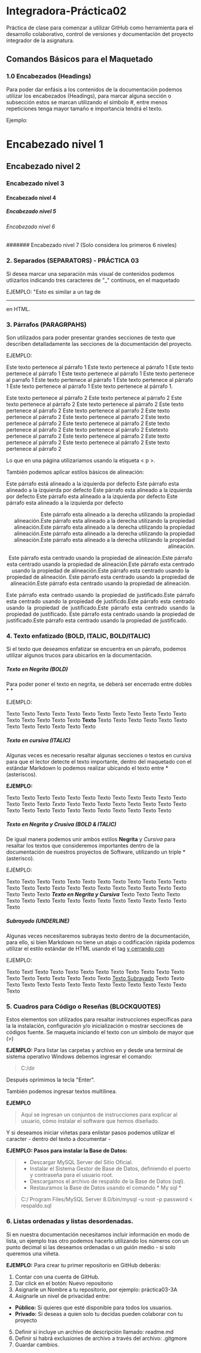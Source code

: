 # Integradora-Práctica02
Práctica de clase para comenzar a utilizar GitHub como herramienta para el desarrollo colaborativo, control de versiones y documentación det proyecto integrador de la asignatura.

## Comandos Básicos para el Maquetado

### 1.0 Encabezados (Headings) 
Para poder dar enfásis a los contenidos de la documentación podemos utilizar los encabezados (Headings), para marcar alguna sección o subsección estos se marcan utilizando el símbolo #, entre menos repeticiones tenga mayor tamaño e importancia tendrá el texto.


Ejemplo:
# Encabezado nivel 1
## Encabezado nivel 2
### Encabezado nivel 3
#### Encabezado nivel 4
##### Encabezado nivel 5
###### Encabezado nivel 6 
####### Encabezado nivel 7 (Solo considera los primeros 6 niveles)

### 2. Separados (SEPARATORS) - PRÁCTICA 03 
Si desea marcar una separación más visual de contenidos podemos utlizarlos indicando tres caracteres de "_" continuos, en el maquetado

EJEMPLO:
"Esto es similar a un tag de <HR> en HTML.




### 3. Párrafos (PARAGRPAHS)
Son utilizados para poder presentar grandes secciones de texto que describen detalladamente las secciones de la documentación del proyecto.

EJEMPLO: 

Este texto pertenece al párrafo 1 Este texto pertenece al párrafo 1 Este texto pertenece al párrafo 1 Este texto pertenece al párrafo 1 Este texto pertenece al parrafo 1 Este texto pertenece al párrafo 1 Este texto pertenece al párrafo 1 Este texto pertenece al párrafo 1 Este texto pertenece al párrafo 1.

Este texto pertenece al párrafo 2 Este texto pertenece al párrafo 2 Este texto pertenece al párrafo 2 Este texto pertenece al párrafo 2 Este texto pertenece al párrafo 2 Este texto pertenece al parrafo 2 Este texto pertenece al párrafo 2 Este texto pertenece al párrafo 2 Este texto pertenece al párrafo 2 Este texto pertenece al párrafo 2 Este texto pertenece al párrafo 2 Este texto pertenece al párrafo 2 Estetexto pertenece al parrafo 2 Este texto pertenece al párrafo 2 Este texto pertenece al párrafo 2 Este texto pertenece al párrafo 2 Este texto pertenece al párrafo 2

Lo que en una página utilizariamos usando la etiqueta < p >.

También podemos aplicar estilos básicos de alineación: 

Este párrafo está alineado a la izquierda por defecto Este párrafo esta alineado a la izquierda por defecto Este párrafo esta alineado a la izquierda por defecto Este párrafo esta alineado a la izquierda por defecto Este párrafo esta alineado a la izquierda por defecto 

<p align="right">
Este párrafo esta alineado a la derecha utilizando la propiedad alineación.Este párrafo esta alineado a la derecha utilizando la propiedad alineación.Este párrafo esta alineado a la derecha utilizando la propiedad alineación.Este párrafo esta alineado a la derecha utilizando la propiedad alineación.Este párrafo esta alineado a la derecha utilizando la propiedad alineación.
</p>

<p align="center" >
Este párrafo esta centrado usando la propiedad de alineación.Este párrafo esta centrado usando la propiedad de alineación.Este párrafo esta centrado usando la propiedad de alineación.Este párrafo esta centrado usando la propiedad de alineación. Este párrafo esta centrado usando la propiedad de alineación.Este párrafo esta centrado usando la propiedad de alineación.
</p>

<p align="justify">
Este párrafo esta centrado usando la propiedad de justificado.Este párrafo esta centrado usando la propiedad de justificdo.Este párrafo esta centrado usando la propiedad de justificado.Este párrafo esta centrado usando la propiedad de justificado. Este párrafo esta centrado usando la propiedad de justificado.Este párrafo esta centrado usando la propiedad de justificado.
</p>

### 4. Texto enfatizado (BOLD, ITALIC, BOLD/ITALIC) 
Si el texto que deseamos enfatizar se encuentra en un párrafo, podemos utilizar algunos trucos para ubicarlos en la documentación.

##### Texto en Negrita (BOLD) 
Para poder poner el texto en negrita, se deberá ser encerrado entre dobles * *

EJEMPLO: 

Texto Texto Texto Texto Texto Texto Texto Texto Texto Texto Texto Texto Texto Texto Texto Texto Texto **Texto** Texto Texto Texto Texto Texto Texto Texto Texto Texto Texto Texto Texto


##### Texto en cursiva (ITALIC) 
Algunas veces es necesario resaltar algunas secciones o textos en cursiva para que el lector detecte el texto importante, dentro del maquetado con el estándar Markdown lo podemos realizar ubicando el texto entre * (asteriscos).

**EJEMPLO:**

Texto Texto Texto Texto Texto Texto Texto Texto Texto Texto Texto Texto Texto Texto Texto *Texto* Texto Texto Texto Texto Texto Texto Texto Texto Texto Texto Texto Texto Texto Texto Texto Texto Texto Texto Texto

##### Texto en Negrita y Crusiva (BOLD & ITALIC) 

De igual manera podemos unir ambos estilos **Negrita** y *Cursiva* para resaltar los textos que consideremos importantes dentro de la documentación de nuestros proyectos de Software, utilizando un triple * (asterisco).

EJEMPLO: 

Texto Texto Texto Texto Texto Texto Texto Texto Texto Texto Texto Texto Texto Texto Texto Texto Texto Texto Texto Texto Texto Texto Texto Texto Texto Texto Texto ***Texto en Negrita y Cursiva*** Texto Texto Texto Texto Texto Texto Texto Texto Texto Texto Texto Texto Texto Texto Texto Texto Texto

##### Subrayado (UNDERLINE) 

Algunas veces necesitaremos subrayas texto dentro de la documentación, para ello, si bien Markdown no tiene un atajo o codificación rápida podemos utilizar el estilo estándar de HTML usando el tag <ins> y cerrando con </ins> 

EJEMPLO:

Texto Textl Texto Texto Texto Texto Texto Texto Texto Texto Texto Texto Texto Texto Texto Texto Texto Texto Texto <ins> Texto Subrayado</ins> Texto Texto Texto Texto Texto Texto Texto Texto Texto Texto Texto Texto Texto Texto Texto 

### 5. Cuadros para  Código o Reseñas (BLOCKQUOTES) 
Estos elementos son utilizados para resaltar instrucciones específicas para la la instalación, configuración y/o inicialización o mostrar secciones de códigos fuente. Se maqueta iniciando el texto con un símbolo de mayor que (\>) 

**EJEMPLO:**
Para listar las carpetas y archivo en y desde una terminal de sistema operativo Windows debemos ingresar el comando: 

> C:/dir 

Después oprimimos la tecla "Enter".

También podemos ingresar textos multilinea.

**EJEMPLO**
>Aquí se ingresan un conjuntos de instrucciones 
>para explicar al usuario, cómo instalar el 
>software que hemos diseñado.

Y si deseamos iniciar viñetas para enlistar pasos podemos utilizar el caracter - dentro del texto a documentar -

**EJEMPLO: Pasos para instalar la Base de Datos:**
> - Descargar MySQL Server del Sitio Oficial.
> - Instalar el Sistema Gestor de Base de Datos, definiendo el puerto y contraseña para el usuario root.
> - Descargamos el archivo de respaldo de la Base de Datos (sql).
> - Restauramos la Base de Datos usando el comando * My sql * 

>C:/ Program Files/MySQL Server 8.0/bin/mysql -u root  -p password < respaldo.sql

### 6. Listas ordenadas y listas desordenadas.
Si en nuestra documentación necesitamos incluir información en modo de lista, un ejemplo tras otro podemos hacerlo utilizando los números con un punto decimal si las deseamos ordenadas o un guión medio - si solo queremos una viñeta. 

**EJEMPLO:** Para crear tu primer repositorio en GitHub deberás:
1. Contar con una cuenta de GitHub.
2. Dar click en el botón: Nuevo repositorio
3. Asignarle un Nombre a tu repositorio, por ejemplo: práctica03-3A
4. Asignarle un nivel de privacidad entre: 

- **Público:** Si quieres que esté disponible para todos los usuarios.
- **Privado:** Si deseas a quien solo tu decidas pueden colaborar con tu proyecto 

5. Definir si incluye un archivo de descripción llamado: readme.md
6. Definir si habrá exclusiones de archivo a través del archivo: .gitgmore
7. Guardar cambios.
